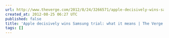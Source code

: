 ```yaml
---
url: http://www.theverge.com/2012/8/24/3266571/apple-decisively-wins-samsung-trial-what-it-means
created_at: 2012-08-25 06:27 UTC
published: false
title: 'Apple decisively wins Samsung trial: what it means | The Verge'
tags: []
---
```



